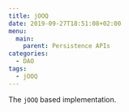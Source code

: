 ```yaml
---
title: jOOQ
date: 2019-09-27T18:51:08+02:00
menu:
  main:
    parent: Persistence APIs
categories:
  - DAO
tags:
  - jOOQ
---
```


The `jOOQ` based implementation.
